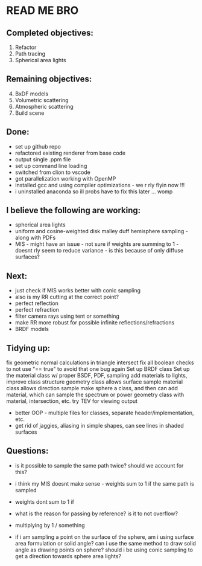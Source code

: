 # READ ME BRO

## Completed objectives:
1. Refactor
2. Path tracing
3. Spherical area lights

## Remaining objectives:
4. BxDF models
5. Volumetric scattering
6. Atmospheric scattering
7. Build scene



## Done:
* set up github repo
* refactored existing renderer from base code
* output single .ppm file
* set up command line loading
* switched from clion to vscode
* got parallelization working with OpenMP
* installed gcc and using compiler optimizations - we r rly flyin now !!!
* i uninstalled anaconda so ill probs have to fix this later ... womp

## I believe the following are working:
* spherical area lights
* uniform and cosine-weighted disk malley duff hemisphere sampling - along with PDFs
* MIS - might have an issue - not sure if weights are summing to 1 - doesnt rly seem to reduce variance - is this because of only diffuse surfaces?

## Next:
* just check if MIS works better with conic sampling
* also is my RR cutting at the correct point?
* perfect reflection
* perfect refraction
* filter camera rays using tent or something
* make RR more robust for possible infinite reflections/refractions
* BRDF models



## Tidying up:
fix geometric normal calculations in triangle intersect
fix all boolean checks to not use "== true" to avoid that one bug again
Set up BRDF class
Set up the material class w/ proper BSDF, PDF, sampling
add materials to lights, improve class structure
geometry class allows surface sample
material class allows direction sample
make sphere a class, and then can add material, which can sample the spectrum or power
geometry class with material, intersection, etc.
try TEV for viewing output

* better OOP - multiple files for classes, separate header/implementation, etc.
* get rid of jaggies, aliasing in simple shapes, can see lines in shaded surfaces



## Questions:
* is it possible to sample the same path twice? should we account for this?
* i think my MIS doesnt make sense - weights sum to 1 if the same path is sampled
* weights dont sum to 1 if 


* what is the reason for passing by reference? is it to not overflow?
* multiplying by 1 / something


* if i am sampling a point on the surface of the sphere, am i using surface area formulation or solid angle? can i use the same method to draw solid angle as drawing points on sphere?
should i be using conic sampling to get a direction towards sphere area lights?